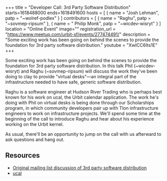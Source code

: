 +++
title = "Developer Call: 3rd Party Software Distribution"
starts=1618488000
ends=1618491600
hosts = [
      { name = "Josh Lehman", patp = "~wolref-podlex" }
]
contributors = [
	     { name = "Raghu", patp = "~sovmep-ripsum" },
	     { name = " Philip Monk", patp = "~wicdev-wisryt" }
]
location = "Online Event"
image=""
registration_url = "https://www.meetup.com/urbit-sf/events/277474491/"
description = "Some exciting work has been going on behind the scenes to provide the foundation for 3rd party software distribution."
youtube = "XwICC6Its1E"
+++

Some exciting work has been going on behind the scenes to provide the foundation for 3rd party software distribution. In this talk Phil (~wicdev-wisryt) and Raghu (~sovmep-ripsum) will discuss the work they've been doing to clay to provide "virtual desks"—an integral part of the infrastructure needed to have safe, generic software distribution.

Raghu is a software engineer at Hudson River Trading who is perhaps best known for his work on ucal, the Urbit calendar application. The work he's doing with Phil on virtual desks is being done through our Scholarships program, in which community developers pair up with Tlon infrastructure engineers to work on infrastructure projects. We'll spend some time at the beginning of the call to introduce Raghu and hear about his experience working on the Urbit kernel.

As usual, there'll be an opportunity to jump on the call with us afterward to ask questions and hang out.

## Resources

- [Original mailing list discussion of 3rd party software distribution](https://groups.google.com/a/urbit.org)
- [ucal](https://github.com/taalhavras/ucal)
